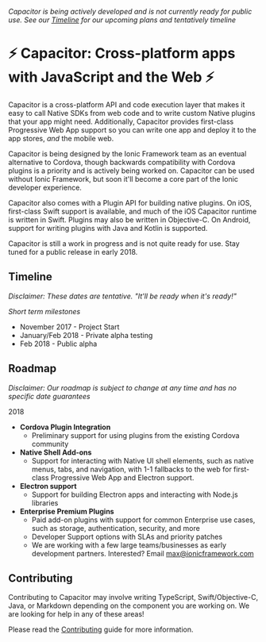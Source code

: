 _Capacitor is being actively developed and is not currently ready for public use. See our [Timeline](#timeline) for our upcoming plans and tentatively timeline_

# ⚡️ Capacitor: Cross-platform apps with JavaScript and the Web ⚡️

Capacitor is a cross-platform API and code execution layer that makes it easy to call Native SDKs from web code and to write custom Native plugins that your app might need. Additionally, Capacitor provides first-class Progressive Web App support so you can write one app and deploy it to the app stores, _and_ the mobile web.

Capacitor is being designed by the Ionic Framework team as an eventual alternative to Cordova, though backwards compatibility with Cordova plugins is a priority and is actively being worked on. Capacitor can be used without Ionic Framework, but soon it'll become a core part of the Ionic developer experience.

Capacitor also comes with a Plugin API for building native plugins. On iOS, first-class Swift support is available, and much of the iOS Capacitor runtime is written in Swift. Plugins may also be written in Objective-C. On Android, support for writing plugins with Java and Kotlin is supported.

Capacitor is still a work in progress and is not quite ready for use. Stay tuned for a public release in early 2018.

## Timeline

_Disclaimer: These dates are tentative. "It'll be ready when it's ready!"_

_Short term milestones_

-   November 2017 - Project Start
-   January/Feb 2018 - Private alpha testing
-   Feb 2018 - Public alpha

## Roadmap

_Disclaimer: Our roadmap is subject to change at any time and has no specific date guarantees_

2018

-   **Cordova Plugin Integration**
    -   Preliminary support for using plugins from the existing Cordova community
-   **Native Shell Add-ons**
    -   Support for interacting with Native UI shell elements, such as native menus, tabs, and navigation, with 1-1 fallbacks to the web for first-class Progressive Web App and Electron support.
-   **Electron support**
    -   Support for building Electron apps and interacting with Node.js libraries
-   **Enterprise Premium Plugins**
    -   Paid add-on plugins with support for common Enterprise use cases, such as storage, authentication, security, and more
    -   Developer Support options with SLAs and priority patches
    -   We are working with a few large teams/businesses as early development partners. Interested? Email [max@ionicframework.com](mailto:max@ionicframework.com)

## Contributing

Contributing to Capacitor may involve writing TypeScript, Swift/Objective-C, Java, or Markdown depending on the component you are working on. We are looking for help in any of these areas!

Please read the [Contributing](.github/CONTRIBUTING.md) guide for more information.
